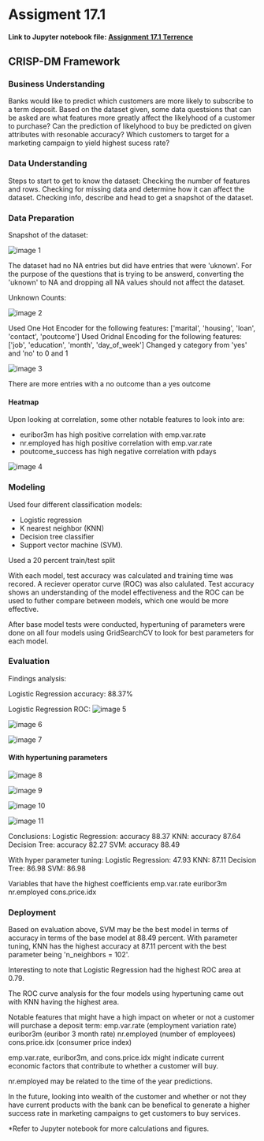 # Assigment 17.1

#### Link to Jupyter notebook file: [Assignment 17.1 Terrence](assignment_17_1_Terrence.ipynb)

## CRISP-DM Framework

### Business Understanding

Banks would like to predict which customers are more likely to subscribe to a term deposit. Based on the dataset given, some data questsions that can be asked are what features more greatly affect the likelyhood of a customer to purchase? Can the prediction of likelyhood to buy be predicted on given attributes with resonable accuracy? Which customers to target for a marketing campaign to yield highest sucess rate?

### Data Understanding

Steps to start to get to know the dataset: Checking the number of features and rows. Checking for missing data and determine how it can affect the dataset. Checking info, describe and head to get a snapshot of the dataset.

### Data Preparation

Snapshot of the dataset:

![image 1](images/info.PNG "info")

The dataset had no NA entries but did have entries that were 'uknown'. For the purpose of the questions that is trying to be answerd, converting the 'uknown' to NA and dropping all NA values should not affect the dataset.

Unknown Counts:

![image 2](images/unknown_count.PNG "unknown")

Used One Hot Encoder for the following features: ['marital', 'housing', 'loan', 'contact', 'poutcome']
Used Oridnal Encoding for the following features: ['job', 'education', 'month', 'day_of_week']
Changed y category from 'yes' and 'no' to 0 and 1

![image 3](images/yes_no.PNG "yes_no")

There are more entries with a no outcome than a yes outcome


#### Heatmap

Upon looking at correlation, some other notable features to look into are:
- euribor3m has high positive correlation with emp.var.rate
- nr.employed has high positive correlation with emp.var.rate
- poutcome_success has high negative correlation with pdays

![image 4](images/heatmap.png "heatmap")

### Modeling

Used four different classification models: 
- Logistic regression
- K nearest neighbor (KNN)
- Decision tree classifier
- Support vector machine (SVM).

Used a 20 percent train/test split

With each model, test accuracy was calculated and training time was recored. A reciever operator curve (ROC) was also calulated. Test accuracy shows an understanding of the model effectiveness and the ROC can be used to futher compare between models, which one would be more effective.

After base model tests were conducted, hypertuning of parameters were done on all four models using GridSearchCV to look for best parameters for each model.

### Evaluation

Findings analysis:

Logistic Regression accuracy: 88.37%

Logistic Regression ROC:
![image 5](images/log_reg_roc.png "log_reg_roc")

![image 6](images/other_models_accuracy.PNG "other_models_accuracy")

![image 7](images/other_models_roc.png "other_models_roc")

#### With hypertuning parameters

![image 8](images/tuning_acc.PNG "tuning_acc")

![image 9](images/tuning_roc.PNG "tuning_roc")

![image 10](images/confusion_matrix_tuning.png "confusion_matrix_tuning")

![image 11](images/coef.PNG "coef")

Conclusions:
Logistic Regression: accuracy 88.37
KNN: accuracy 87.64
Decision Tree: accuracy 82.27
SVM: accuracy 88.49

With hyper parameter tuning:
Logistic Regression: 47.93
KNN: 87.11
Decision Tree: 86.98
SVM: 86.98

Variables that have the highest coefficients
emp.var.rate
euribor3m
nr.employed
cons.price.idx

### Deployment

Based on evaluation above, SVM may be the best model in terms of accuracy in terms of the base model at 88.49 percent. With parameter tuning, KNN has the highest accuracy at 87.11 percent with the best parameter being 'n_neighbors = 102'. 

Interesting to note that Logistic Regression had the highest ROC area at 0.79.

The ROC curve analysis for the four models using hypertuning came out with KNN having the highest area.

Notable features that might have a high impact on wheter or not a customer will purchase a deposit term:
emp.var.rate (employment variation rate)
euribor3m (euribor 3 month rate)
nr.employed (number of employees)
cons.price.idx (consumer price index)

emp.var.rate, euribor3m, and cons.price.idx might indicate current economic factors that contribute to whether  a customer will buy.

nr.employed may be related to the time of the year predictions.

In the future, looking into wealth of the customer and whether or not they have current products with the bank can be benefical to generate a higher success rate in marketing campaigns to get customers to buy services.

*Refer to Jupyter notebook for more calculations and figures.